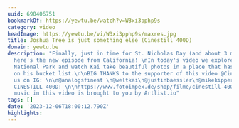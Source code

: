 ```yaml
---
uuid: 690406751
bookmarkOf: https://yewtu.be/watch?v=W3xi3pphp9s
category: video
headImage: https://yewtu.be/vi/W3xi3pphp9s/maxres.jpg
title: Joshua Tree is just something else (Cinestill 400D)
domain: yewtu.be
description: "Finally, just in time for St. Nicholas Day (and about 3 months too late),
  here's the new episode from California! \nIn today's video we explore Joshua Tree
  National Park and watch Kai take beautiful photos in a place that has been high
  on his bucket list.\n\nBIG THANKS to the supporter of this video @CineStillFilm\n\n///\n\nFollow
  us on IG: \n\n@analogsfinest \n@weltkai\n@justinbaessler\n@mikekipper_\n@dominikfriess\n\n\n///\n\nBUY
  CINESTILL 400D: \n\nhttps://www.fotoimpex.de/shop/filme/cinestill-400dynamic-farbnegativfilm-13536.html\n\n///\n\nMUSIC:\n\nThe
  music in this video is brought to you by Artlist.io"
tags: []
date: '2023-12-06T18:00:12.790Z'
highlights: 
---
```




